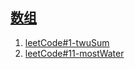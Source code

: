 ## [数组](./week1-array)

1. [leetCode#1-twuSum](https://github.com/xianweics/algorithm-learning/blob/master/liyanbin/week1-array/option1/leetCode%231-twuSum/twoSum.md)
2. [leetCode#11-mostWater](https://github.com/xianweics/algorithm-learning/blob/master/liyanbin/week1-array/option1/leetCode%2311-mostWater/mostWater.md)
